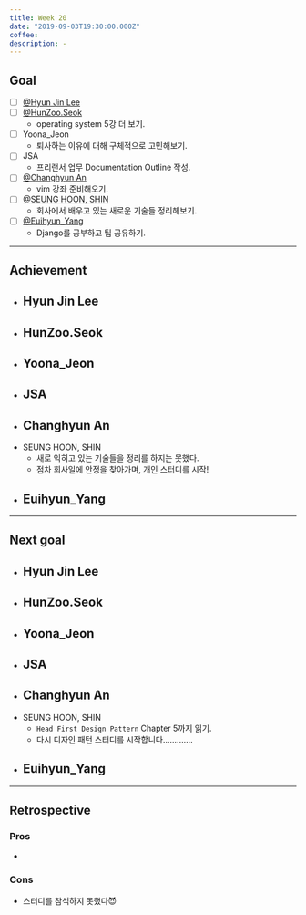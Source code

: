 ```yaml
---
title: Week 20
date: "2019-09-03T19:30:00.000Z"
coffee: 
description: -
---
```


## Goal


- [ ] [@Hyun Jin Lee](https://github.com/HyunTruth)
- [ ] [@HunZoo.Seok](https://github.com/zooozoo)
  - operating system 5강 더 보기.
- [ ] Yoona_Jeon
  - 퇴사하는 이유에 대해 구체적으로 고민해보기.
- [ ] JSA
  - 프리랜서 업무 Documentation Outline 작성.
- [ ] [@Changhyun An](https://github.com/achooan)
  - vim 강좌 준비해오기.
- [ ] [@SEUNG HOON, SHIN](https://github.com/newinh)
  - 회사에서 배우고 있는 새로운 기술들 정리해보기.
- [ ] [@Euihyun_Yang](https://github.com/noahluftyang)
  - Django를 공부하고 팁 공유하기.

---

## Achievement

- Hyun Jin Lee
  - 
- HunZoo.Seok
  - 
- Yoona_Jeon
  - 
- JSA
  - 
- Changhyun An
  - 
- SEUNG HOON, SHIN
  - 새로 익히고 있는 기술들을 정리를 하지는 못했다.
  - 점차 회사일에 안정을 찾아가며, 개인 스터디를 시작!
- Euihyun_Yang
  - 

---

## Next goal

- Hyun Jin Lee
  - 
- HunZoo.Seok
  - 
- Yoona_Jeon
  - 
- JSA
  - 
- Changhyun An
  - 
- SEUNG HOON, SHIN
  - `Head First Design Pattern` Chapter 5까지 읽기.
  - 다시 디자인 패턴 스터디를 시작합니다.............
- Euihyun_Yang
  - 

---

## Retrospective

### Pros

- 

### Cons

- 스터디를 참석하지 못했다😈
